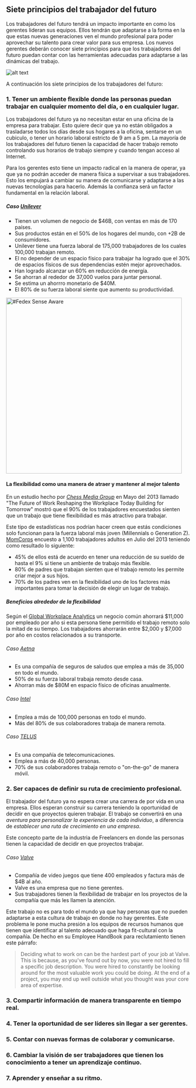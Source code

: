 ## Siete principios del trabajador del futuro
Los trabajadores del futuro tendrá un impacto importante en como los gerentes lideran sus equipos. Ellos tendrán que adaptarse a la forma en la que estas nuevas generaciones ven el mundo profesional para poder aprovechar su talento para crear valor para sus empresa. Los nuevos gerentes deberán conocer siete principios para que los trabajadores del futuro puedan contar con las herramientas adecuadas para adaptarse a las dinámicas del trabajo.

![alt text](https://github.com/Laboratoria/executive-training/00-how-to-hire-tech-talent/images/siete-principios-del-trabajador-del-futuro.jpg "Siete principios del trabajador del futuro")

A continuación los siete principios de los trabajadores del futuro:

### 1. Tener un ambiente flexible donde las personas puedan trabajar en cualquier momento del día, o en cualquier lugar.
Los trabajadores del futuro ya no necesitan estar en una oficina de la empresa para trabajar. Esto quiere decir que ya no están obligados a trasladarse todos los días desde sus hogares a la oficina, sentarse en un cubiculo, o tener un horario laboral estricto de 9 am a 5 pm. La mayoría de los trabajadores del futuro tienen la capacidad de hacer trabajo remoto controlando sus horarios de trabajo siempre y cuando tengan acceso al Internet.

Para los gerentes esto tiene un impacto radical en la manera de operar, ya que ya no podrán acceder de manera física a supervisar a sus trabajadores. Esto los empujará a cambiar su manera de comunicarse y adaptarse a las nuevas tecnologías para hacerlo. Además la confianza será un factor fundamental en la relación laboral.

##### Caso [Unilever](https://www.unilever.com/) 
- Tienen un volumen de negocio de $46B, con ventas en más de 170 países. 
- Sus productos están en el 50% de los hogares del mundo, con +2B de consumidores. 
- Unilever tiene una fuerza laboral de 175,000 trabajadores de los cuales 100,000 trabajan remoto. 
- El no depender de un espacio físico para trabajar ha logrado que el 30% de espacios físicos de sus dependencias estén mejor aprovechados. 
- Han logrado alcanzar un 60% en reducción de energía.
- Se ahorran al rededor de 37,000 vuelos para juntar personal.
- Se estima un ahorrro monetario de $40M. 
- El 80% de su fuerza laboral siente que aumento su productividad.

<a href="http://www.youtube.com/watch?feature=player_embedded&v=Ur97vSz_nyM" target="_blank"><img src="http://img.youtube.com/vi/Ur97vSz_nyM/0.jpg" alt="#Fedex Sense Aware" width="480"/></a>

#### La flexibilidad como una manera de atraer y mantener al mejor talento
En un estudio hecho por *[Chess Media Group](https://www.fowcommunity.com/chess-media-group-has-launched-fow-community)* en Mayo del 2013 llamado "The Future of Work Reshaping the Workplace Today Building for Tomorrow" mostró que el 90% de los trabajadores encuestados sienten que un trabajo que tiene flexibilidad es más atractivo para trabajar.

Este tipo de estadísticas nos podrían hacer creen que estás condiciones solo funcionan para la fuerza laboral más joven (Millennials o Generation Z). [MomCorps](https://www.corpsteam.com/) encuesto a 1,100 trabajadores adultos en Julio del 2013 teniendo como resultado lo siguiente:
- 45% de ellos está de acuerdo en tener una reducción de su sueldo de hasta el 9% si tiene un ambiente de trabajo más flexible.
- 80% de padres que trabajan sienten que el trabajo remoto les permite criar mejor a sus hijos.
- 70% de los padres ven en la flexibilidad uno de los factores más importantes para tomar la decisión de elegir un lugar de trabajo.

##### Beneficios alrededor de la flexibilidad
Según el [Global Workplace Analytics](http://globalworkplaceanalytics.com/) un negocio común ahorrará $11,000 por empleado por año si esta persona tiene permitido el trabajo remoto solo la mitad de su tiempo. Los trabajadores ahorrarán entre $2,000 y $7,000 por año en costos relacionados a su transporte. 

###### Caso [Aetna](https://www.aetna.com/index.html) 
- Es una compañía de seguros de saludos que emplea a más de 35,000 en todo el mundo.
- 50% de su fuerza laboral trabaja remoto desde casa.
- Ahorran más de $80M en espacio físico de oficinas anualmente.

###### Caso [Intel](https://www.intel.la/content/www/xl/es/homepage.html) 
- Emplea a más de 100,000 personas en todo el mundo.
- Más del 80% de sus colaboradores trabaja de manera remota.

###### Caso [TELUS](http://www.telus.com/en/on/index.jsp) 
- Es una compañía de telecomunicaciones.
- Emplea a más de 40,000 personas.
- 70% de sus colaboradores trabaja remoto o "on-the-go" de manera móvil. 

### 2. Ser capaces de definir su ruta de crecimiento profesional.
El trabajador del futuro ya no espera crear una carrera de por vida en una empresa. Ellos esperan construir su carrera teniendo la oportunidad de decidir en que proyectos quieren trabajar. El trabajo se convertirá en una *aventura para personalizar la experiencia de cada individuo*, a diferencia de *establecer una ruta de crecimiento en una empresa*.

Este concepto parte de la industria de Freelancers en donde las personas tienen la capacidad de decidir en que proyectos trabajar.

###### Caso [Valve](http://www.valvesoftware.com/) 
- Compañía de video juegos que tiene 400 empleados y factura más de $4B al año. 
- Valve es una empresa que no tiene gerentes. 
- Sus trabajadores tienen la flexibilidad de trabajar en los proyectos de la compañía que más les llamen la atención.

Este trabajo no es para todo el mundo ya que hay personas que no pueden adaptarse a esta cultura de trabajo en donde no hay gerentes. Este problema le pone mucha presión a los equipos de recursos humanos que tienen que identificar al talento adecuado que haga fit-cultural con la compañía. De hecho en su Employee HandBook para reclutamiento tienen este párrafo:

> Deciding what to work on can be the hardest part of your job at Valve. This is because, as you've found out by now, you were not hired to fill a specific job description. You were hired to constantly be looking around for the most valuable work you could be doing. At the end of a project, you may end up well outside what you thought was your core area of expertise.


### 3. Compartir información de manera transparente en tiempo real.
### 4. Tener la oportunidad de ser líderes sin llegar a ser gerentes.
### 5. Contar con nuevas formas de colaborar y comunicarse.
### 6. Cambiar la visión de ser trabajadores que tienen los conocimiento a tener un aprendizaje continuo.
### 7. Aprender y enseñar a su ritmo.